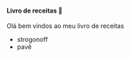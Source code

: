 #### Livro de receitas :baby_chick: 

Olá bem vindos ao meu livro de receitas 

- strogonoff
- ​pavê